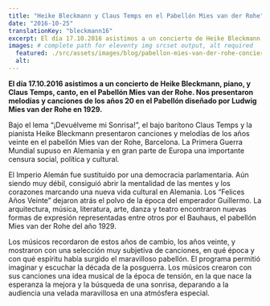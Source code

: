 ```yaml
---
title: "Heike Bleckmann y Claus Temps en el Pabellón Mies van der Rohe"
date: "2016-10-25"
translationKey: "bleckmann16"
excerpt: El día 17.10.2016 asistimos a un concierto de Heike Bleckmann, piano, y Claus Temps, canto, en el Pabellón Mies van der Rohe.
images: # complete path for eleventy img srcset output, alt required
  featured: ./src/assets/images/blog/pabellon-mies-van-der-rohe-concierto-2016-06.jpg
  alt:
---
```


**El día 17.10.2016 asistimos a un concierto de Heike Bleckmann, piano, y Claus Temps, canto, en el Pabellón Mies van der Rohe. Nos presentaron melodías y canciones de los años 20 en el Pabellón diseñado por Ludwig Mies van der Rohe en 1929.**

Bajo el lema “¡Devuélveme mi Sonrisa!”, el bajo barítono Claus Temps y la pianista Heike Bleckmann presentaron canciones y melodías de los años veinte en el pabellón Mies van der Rohe, Barcelona. La Primera Guerra Mundial supuso en Alemania y en gran parte de Europa una importante censura social, política y cultural.

El Imperio Alemán fue sustituido por una democracia parlamentaria. Aún siendo muy débil, consiguió abrir la mentalidad de las mentes y los corazones marcando una nueva vida cultural en Alemania. Los “Felices Años Veinte” dejaron atrás el polvo de la época del emperador Guillermo. La arquitectura, música, literatura, arte, danza y teatro encontraron nuevas formas de expresión representadas entre otros por el Bauhaus, el pabellón Mies van der Rohe del año 1929.

Los músicos recordaron de estos años de cambio, los años veinte, y mostraron con una selección muy subjetiva de canciones, en qué época y con qué espíritu había surgido el maravilloso pabellón. El programa permitió imaginar y escuchar la década de la posguerra. Los músicos crearon con sus canciones una idea musical de la época de tensión, en la que nace la esperanza la mejora y la búsqueda de una sonrisa, deparando a la audiencia una velada maravillosa en una atmósfera especial.
